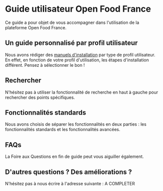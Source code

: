 # Guide utilisateur Open Food France

Ce guide a pour objet de vous accompagner dans l'utilisation de la plateforme Open Food France. 

## Un guide personnalisé par profil utilisateur
Nous avons rédiger des [manuels d'installation](/model-specific-setup-instructions.md) par type de profil utilisateur. En effet, en fonction de votre profil d'utilisation, les étapes d'installation différent. Pensez à sélectionner le bon ! 

## Rechercher
N'hésitez pas à utiliser la fonctionnalité de recherche en haut à gauche pour rechercher des points spécifiques.

## Fonctionnalités standards
Nous avons choisis de séparer les fonctionnalités en deux parties : les fonctionnalités standards et les fonctionnalités avancées.

## FAQs
La Foire aux Questions en fin de guide peut vous aiguiller également.

## D'autres questions ? Des améliorations ?
N'hésitez pas à nous écrire à l'adresse suivante : A COMPLETER

